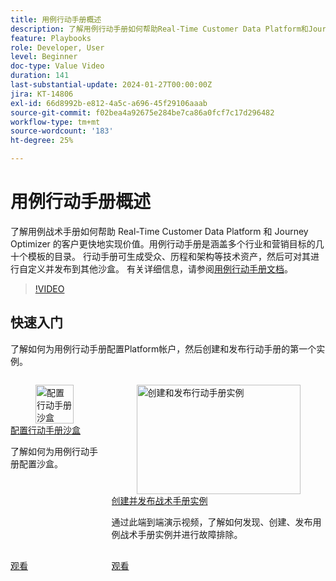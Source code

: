 ```yaml
---
title: 用例行动手册概述
description: 了解用例行动手册如何帮助Real-Time Customer Data Platform和Journey Optimizer的客户更快实现价值。
feature: Playbooks
role: Developer, User
level: Beginner
doc-type: Value Video
duration: 141
last-substantial-update: 2024-01-27T00:00:00Z
jira: KT-14806
exl-id: 66d8992b-e812-4a5c-a696-45f29106aaab
source-git-commit: f02bea4a92675e284be7ca86a0fcf7c17d296482
workflow-type: tm+mt
source-wordcount: '183'
ht-degree: 25%

---
```


# 用例行动手册概述

了解用例战术手册如何帮助 Real-Time Customer Data Platform 和 Journey Optimizer 的客户更快地实现价值。用例行动手册是涵盖多个行业和营销目标的几十个模板的目录。 行动手册可生成受众、历程和架构等技术资产，然后可对其进行自定义并发布到其他沙盒。 有关详细信息，请参阅[用例行动手册文档](https://experienceleague.adobe.com/docs/experience-platform/use-case-playbooks/playbooks/overview.html)。

>[!VIDEO](https://video.tv.adobe.com/v/3426896/?learn=on)

## 快速入门

了解如何为用例行动手册配置Platform帐户，然后创建和发布行动手册的第一个实例。

<!-- CARDS
* configure-a-playbook-sandbox.md
* create-and-publish-a-playbook-instance.md
-->
<!-- START CARDS HTML - DO NOT MODIFY BY HAND -->
<div class="columns">
    <div class="column is-half-tablet is-half-desktop is-one-third-widescreen" aria-label="Configure a playbook sandbox">
        <div class="card" style="height: 100%; display: flex; flex-direction: column; height: 100%;">
            <div class="card-image">
                <figure class="image x-is-16by9">
                    <a href="configure-a-playbook-sandbox.md" title="配置行动手册沙盒" target="_blank" rel="referrer">
                        <img class="is-bordered-r-small" src="https://video.tv.adobe.com/v/3426987/?format=jpeg&nocache=1739379898120" alt="配置行动手册沙盒"
                             style="width: 100%; aspect-ratio: 16 / 9; object-fit: cover; overflow: hidden; display: block; margin: auto;">
                    </a>
                </figure>
            </div>
            <div class="card-content is-padded-small" style="display: flex; flex-direction: column; flex-grow: 1; justify-content: space-between;">
                <div class="top-card-content">
                    <p class="headline is-size-6 has-text-weight-bold">
                        <a href="configure-a-playbook-sandbox.md" target="_blank" rel="referrer" title="配置行动手册沙盒">配置行动手册沙盒</a>
                    </p>
                    <p class="is-size-6">了解如何为用例行动手册配置沙盒。</p>
                </div>
                <a href="configure-a-playbook-sandbox.md" target="_blank" rel="referrer" class="spectrum-Button spectrum-Button--outline spectrum-Button--primary spectrum-Button--sizeM" style="align-self: flex-start; margin-top: 1rem;">
                    <span class="spectrum-Button-label has-no-wrap has-text-weight-bold">观看</span>
                </a>
            </div>
        </div>
    </div>
    <div class="column is-half-tablet is-half-desktop is-one-third-widescreen" aria-label="Create and publish playbook instances">
        <div class="card" style="height: 100%; display: flex; flex-direction: column; height: 100%;">
            <div class="card-image">
                <figure class="image x-is-16by9">
                    <a href="create-and-publish-a-playbook-instance.md" title="创建和发布行动手册实例" target="_blank" rel="referrer">
                        <img class="is-bordered-r-small" src="https://video.tv.adobe.com/v/3427058/?format=jpeg&nocache=1739379898133" alt="创建和发布行动手册实例"
                             style="width: 100%; aspect-ratio: 16 / 9; object-fit: cover; overflow: hidden; display: block; margin: auto;">
                    </a>
                </figure>
            </div>
            <div class="card-content is-padded-small" style="display: flex; flex-direction: column; flex-grow: 1; justify-content: space-between;">
                <div class="top-card-content">
                    <p class="headline is-size-6 has-text-weight-bold">
                        <a href="create-and-publish-a-playbook-instance.md" target="_blank" rel="referrer" title="创建和发布行动手册实例">创建并发布战术手册实例</a>
                    </p>
                    <p class="is-size-6">通过此端到端演示视频，了解如何发现、创建、发布用例战术手册实例并进行故障排除。</p>
                </div>
                <a href="create-and-publish-a-playbook-instance.md" target="_blank" rel="referrer" class="spectrum-Button spectrum-Button--outline spectrum-Button--primary spectrum-Button--sizeM" style="align-self: flex-start; margin-top: 1rem;">
                    <span class="spectrum-Button-label has-no-wrap has-text-weight-bold">观看</span>
                </a>
            </div>
        </div>
    </div>
</div>
<!-- END CARDS HTML - DO NOT MODIFY BY HAND -->